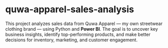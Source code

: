 # quwa-apparel-sales-analysis
This project analyzes sales data from Quwa Apparel — my own streetwear clothing brand — using Python and **Power BI**. The goal is to uncover key business insights, identify top-performing products, and make better decisions for inventory, marketing, and customer engagement.
